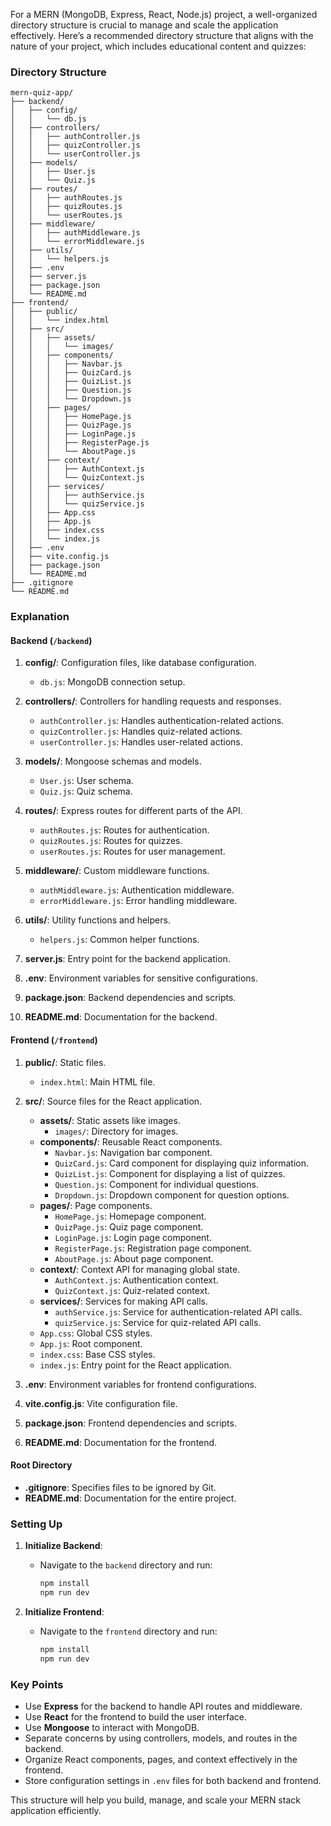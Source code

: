 For a MERN (MongoDB, Express, React, Node.js) project, a well-organized directory structure is crucial to manage and scale the application effectively. Here’s a recommended directory structure that aligns with the nature of your project, which includes educational content and quizzes:

### Directory Structure

```
mern-quiz-app/
├── backend/
│   ├── config/
│   │   └── db.js
│   ├── controllers/
│   │   ├── authController.js
│   │   ├── quizController.js
│   │   └── userController.js
│   ├── models/
│   │   ├── User.js
│   │   └── Quiz.js
│   ├── routes/
│   │   ├── authRoutes.js
│   │   ├── quizRoutes.js
│   │   └── userRoutes.js
│   ├── middleware/
│   │   ├── authMiddleware.js
│   │   └── errorMiddleware.js
│   ├── utils/
│   │   └── helpers.js
│   ├── .env
│   ├── server.js
│   ├── package.json
│   └── README.md
├── frontend/
│   ├── public/
│   │   └── index.html
│   ├── src/
│   │   ├── assets/
│   │   │   └── images/
│   │   ├── components/
│   │   │   ├── Navbar.js
│   │   │   ├── QuizCard.js
│   │   │   ├── QuizList.js
│   │   │   ├── Question.js
│   │   │   └── Dropdown.js
│   │   ├── pages/
│   │   │   ├── HomePage.js
│   │   │   ├── QuizPage.js
│   │   │   ├── LoginPage.js
│   │   │   ├── RegisterPage.js
│   │   │   └── AboutPage.js
│   │   ├── context/
│   │   │   ├── AuthContext.js
│   │   │   └── QuizContext.js
│   │   ├── services/
│   │   │   ├── authService.js
│   │   │   └── quizService.js
│   │   ├── App.css
│   │   ├── App.js
│   │   ├── index.css
│   │   └── index.js
│   ├── .env
│   ├── vite.config.js
│   ├── package.json
│   └── README.md
├── .gitignore
└── README.md
```

### Explanation

#### Backend (`/backend`)

1. **config/**: Configuration files, like database configuration.
   - `db.js`: MongoDB connection setup.

2. **controllers/**: Controllers for handling requests and responses.
   - `authController.js`: Handles authentication-related actions.
   - `quizController.js`: Handles quiz-related actions.
   - `userController.js`: Handles user-related actions.

3. **models/**: Mongoose schemas and models.
   - `User.js`: User schema.
   - `Quiz.js`: Quiz schema.

4. **routes/**: Express routes for different parts of the API.
   - `authRoutes.js`: Routes for authentication.
   - `quizRoutes.js`: Routes for quizzes.
   - `userRoutes.js`: Routes for user management.

5. **middleware/**: Custom middleware functions.
   - `authMiddleware.js`: Authentication middleware.
   - `errorMiddleware.js`: Error handling middleware.

6. **utils/**: Utility functions and helpers.
   - `helpers.js`: Common helper functions.

7. **server.js**: Entry point for the backend application.
8. **.env**: Environment variables for sensitive configurations.
9. **package.json**: Backend dependencies and scripts.
10. **README.md**: Documentation for the backend.

#### Frontend (`/frontend`)

1. **public/**: Static files.
   - `index.html`: Main HTML file.

2. **src/**: Source files for the React application.
   - **assets/**: Static assets like images.
     - `images/`: Directory for images.
   - **components/**: Reusable React components.
     - `Navbar.js`: Navigation bar component.
     - `QuizCard.js`: Card component for displaying quiz information.
     - `QuizList.js`: Component for displaying a list of quizzes.
     - `Question.js`: Component for individual questions.
     - `Dropdown.js`: Dropdown component for question options.
   - **pages/**: Page components.
     - `HomePage.js`: Homepage component.
     - `QuizPage.js`: Quiz page component.
     - `LoginPage.js`: Login page component.
     - `RegisterPage.js`: Registration page component.
     - `AboutPage.js`: About page component.
   - **context/**: Context API for managing global state.
     - `AuthContext.js`: Authentication context.
     - `QuizContext.js`: Quiz-related context.
   - **services/**: Services for making API calls.
     - `authService.js`: Service for authentication-related API calls.
     - `quizService.js`: Service for quiz-related API calls.
   - `App.css`: Global CSS styles.
   - `App.js`: Root component.
   - `index.css`: Base CSS styles.
   - `index.js`: Entry point for the React application.

3. **.env**: Environment variables for frontend configurations.
4. **vite.config.js**: Vite configuration file.
5. **package.json**: Frontend dependencies and scripts.
6. **README.md**: Documentation for the frontend.

#### Root Directory

- **.gitignore**: Specifies files to be ignored by Git.
- **README.md**: Documentation for the entire project.

### Setting Up

1. **Initialize Backend**:
   - Navigate to the `backend` directory and run:
     ```sh
     npm install
     npm run dev
     ```

2. **Initialize Frontend**:
   - Navigate to the `frontend` directory and run:
     ```sh
     npm install
     npm run dev
     ```

### Key Points

- Use **Express** for the backend to handle API routes and middleware.
- Use **React** for the frontend to build the user interface.
- Use **Mongoose** to interact with MongoDB.
- Separate concerns by using controllers, models, and routes in the backend.
- Organize React components, pages, and context effectively in the frontend.
- Store configuration settings in `.env` files for both backend and frontend.

This structure will help you build, manage, and scale your MERN stack application efficiently.